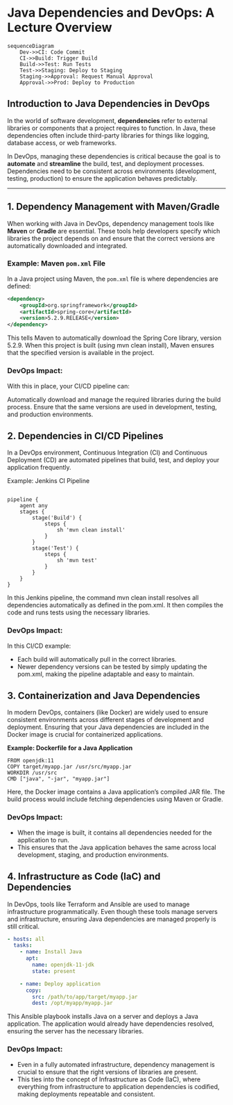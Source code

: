 # Java Dependencies and DevOps: A Lecture Overview

```mermaid
sequenceDiagram
    Dev->>CI: Code Commit
    CI->>Build: Trigger Build
    Build->>Test: Run Tests
    Test->>Staging: Deploy to Staging
    Staging->>Approval: Request Manual Approval
    Approval->>Prod: Deploy to Production

```

## Introduction to Java Dependencies in DevOps
In the world of software development, **dependencies** refer to external libraries or components that a project requires to function. In Java, these dependencies often include third-party libraries for things like logging, database access, or web frameworks.

In DevOps, managing these dependencies is critical because the goal is to **automate** and **streamline** the build, test, and deployment processes. Dependencies need to be consistent across environments (development, testing, production) to ensure the application behaves predictably.

---

## 1. Dependency Management with Maven/Gradle
When working with Java in DevOps, dependency management tools like **Maven** or **Gradle** are essential. These tools help developers specify which libraries the project depends on and ensure that the correct versions are automatically downloaded and integrated.

### Example: Maven `pom.xml` File
In a Java project using Maven, the `pom.xml` file is where dependencies are defined:

```xml
<dependency>
    <groupId>org.springframework</groupId>
    <artifactId>spring-core</artifactId>
    <version>5.2.9.RELEASE</version>
</dependency>
```
This tells Maven to automatically download the Spring Core library, version 5.2.9. 
When this project is built (using mvn clean install), Maven ensures that the specified version is available in the project.

### DevOps Impact:
With this in place, your CI/CD pipeline can:

Automatically download and manage the required libraries during the build process.
Ensure that the same versions are used in development, testing, and production environments.

## 2. Dependencies in CI/CD Pipelines
In a DevOps environment, Continuous Integration (CI) and Continuous Deployment (CD) are automated pipelines that build, test, and deploy your application frequently.

Example: Jenkins CI Pipeline
```grovy

pipeline {
    agent any
    stages {
        stage('Build') {
            steps {
                sh 'mvn clean install'
            }
        }
        stage('Test') {
            steps {
                sh 'mvn test'
            }
        }
    }
}
```
In this Jenkins pipeline, the command mvn clean install resolves all dependencies automatically as defined in the pom.xml. 
It then compiles the code and runs tests using the necessary libraries.

### DevOps Impact:
In this CI/CD example:

- Each build will automatically pull in the correct libraries.
- Newer dependency versions can be tested by simply updating the pom.xml, making the pipeline adaptable and easy to maintain.

## 3. Containerization and Java Dependencies
In modern DevOps, containers (like Docker) are widely used to ensure consistent environments across different stages of development and deployment. Ensuring that your Java dependencies are included in the Docker image is crucial for containerized applications.

**Example: Dockerfile for a Java Application**
```docker
FROM openjdk:11
COPY target/myapp.jar /usr/src/myapp.jar
WORKDIR /usr/src
CMD ["java", "-jar", "myapp.jar"]
```
Here, the Docker image contains a Java application’s compiled JAR file. The build process would include fetching dependencies using Maven or Gradle.

### DevOps Impact:
- When the image is built, it contains all dependencies needed for the application to run.
- This ensures that the Java application behaves the same across local development, staging, and production environments.

## 4. Infrastructure as Code (IaC) and Dependencies
In DevOps, tools like Terraform and Ansible are used to manage infrastructure programmatically. 
Even though these tools manage servers and infrastructure, ensuring Java dependencies are managed properly is still critical.
```yaml
- hosts: all
  tasks:
    - name: Install Java
      apt:
        name: openjdk-11-jdk
        state: present

    - name: Deploy application
      copy:
        src: /path/to/app/target/myapp.jar
        dest: /opt/myapp/myapp.jar

```
This Ansible playbook installs Java on a server and deploys a Java application. 
The application would already have dependencies resolved, ensuring the server has the necessary libraries.

### DevOps Impact:
- Even in a fully automated infrastructure, dependency management is crucial to ensure that the right versions of libraries are present.
- This ties into the concept of Infrastructure as Code (IaC), where everything from infrastructure to application dependencies is codified, making deployments repeatable and consistent.
